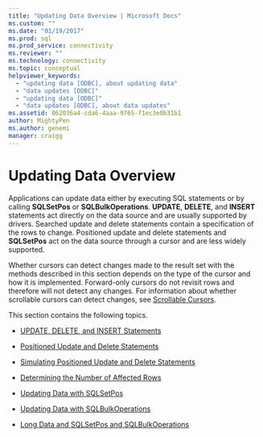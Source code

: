 ```yaml
---
title: "Updating Data Overview | Microsoft Docs"
ms.custom: ""
ms.date: "01/19/2017"
ms.prod: sql
ms.prod_service: connectivity
ms.reviewer: ""
ms.technology: connectivity
ms.topic: conceptual
helpviewer_keywords: 
  - "updating data [ODBC], about updating data"
  - "data updates [ODBC]"
  - "updating data [ODBC]"
  - "data updates [ODBC], about data updates"
ms.assetid: 062036a4-cda6-4aaa-9765-f1ec3e0b31b1
author: MightyPen
ms.author: genemi
manager: craigg
---
```

# Updating Data Overview
Applications can update data either by executing SQL statements or by calling **SQLSetPos** or **SQLBulkOperations**. **UPDATE**, **DELETE**, and **INSERT** statements act directly on the data source and are usually supported by drivers. Searched update and delete statements contain a specification of the rows to change. Positioned update and delete statements and **SQLSetPos** act on the data source through a cursor and are less widely supported.  
  
 Whether cursors can detect changes made to the result set with the methods described in this section depends on the type of the cursor and how it is implemented. Forward-only cursors do not revisit rows and therefore will not detect any changes. For information about whether scrollable cursors can detect changes, see [Scrollable Cursors](../../../odbc/reference/develop-app/scrollable-cursors.md).  
  
 This section contains the following topics.  
  
-   [UPDATE, DELETE, and INSERT Statements](../../../odbc/reference/develop-app/update-delete-and-insert-statements.md)  
  
-   [Positioned Update and Delete Statements](../../../odbc/reference/develop-app/positioned-update-and-delete-statements.md)  
  
-   [Simulating Positioned Update and Delete Statements](../../../odbc/reference/develop-app/simulating-positioned-update-and-delete-statements.md)  
  
-   [Determining the Number of Affected Rows](../../../odbc/reference/develop-app/determining-the-number-of-affected-rows.md)  
  
-   [Updating Data with SQLSetPos](../../../odbc/reference/develop-app/updating-data-with-sqlsetpos.md)  
  
-   [Updating Data with SQLBulkOperations](../../../odbc/reference/develop-app/updating-data-with-sqlbulkoperations.md)  
  
-   [Long Data and SQLSetPos and SQLBulkOperations](../../../odbc/reference/develop-app/long-data-and-sqlsetpos-and-sqlbulkoperations.md)

